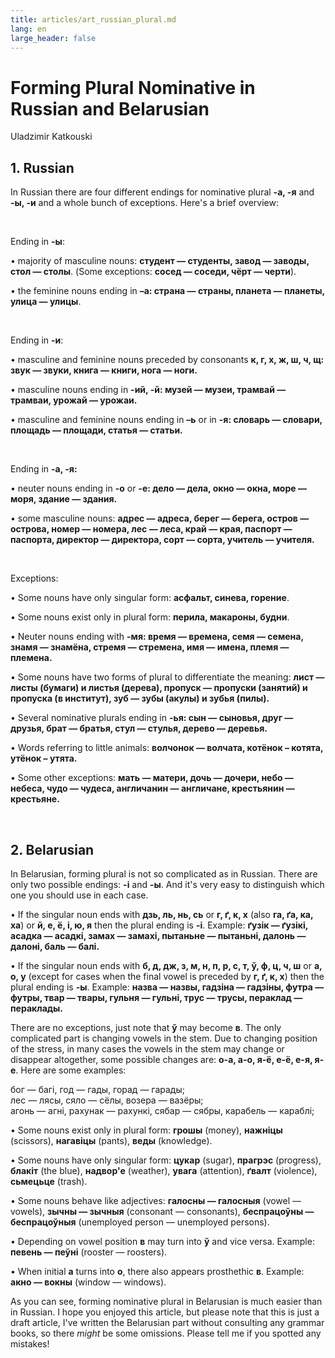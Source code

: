```yaml
---
title: articles/art_russian_plural.md 
lang: en
large_header: false
---
```







<h1 id="forming-plural-nominative-in-russian-and-belarusian">Forming Plural Nominative in Russian and Belarusian</h1>

Uladzimir Katkouski

<h2 id="russian">1. Russian</h2>

In Russian there are four different endings for nominative plural <strong>-а, -я</strong> and <strong>-ы, -и</strong> and a whole bunch of exceptions. Here's a brief overview:

<br />

Ending in <strong>-ы</strong>:


• majority of masculine nouns: <strong>студент — студенты, завод — заводы, стол — столы</strong>. (Some exceptions: <strong>сосед — соседи, чёрт — черти</strong>).


• the feminine nouns ending in <strong>–а: страна — страны, планета — планеты, улица — улицы</strong>.

<br />

Ending in <strong>-и</strong>:


• masculine and feminine nouns preceded by consonants <strong>к, г, х, ж, ш, ч, щ: звук — звуки, книга — книги, нога — ноги.</strong>


• masculine nouns ending in <strong>-ий, -й: музей — музеи, трамвай — трамваи, урожай — урожаи.</strong>


• masculine and feminine nouns ending in <strong>–ь</strong> or in <strong>-я: словарь — словари, площадь — площади, статья — статьи.</strong>

<br />

Ending in <strong>-а, -я:</strong>


• neuter nouns ending in <strong>-о</strong> or <strong>-е: дело — дела, окно — окна, море — моря, здание — здания.</strong>


• some masculine nouns: <strong>адрес — адреса, берег — берега, остров — острова, номер — номера, лес — леса, край — края, паспорт — паспорта, директор — директора, сорт — сорта, учитель — учителя.</strong>

<br />

Exceptions:


• Some nouns have only singular form: <strong>асфальт, синева, горение</strong>.


• Some nouns exist only in plural form: <strong>перила, макароны, будни</strong>.


• Neuter nouns ending with <strong>-мя: время — времена, семя — семена, знамя — знамёна, стремя — стремена, имя — имена, племя — племена.</strong>


• Some nouns have two forms of plural to differentiate the meaning: <strong>лист — листы (бумаги) и листья (дерева), пропуск — пропуски (занятий) и пропуска (в институт), зуб — зубы (акулы) и зубья (пилы).</strong>


• Several nominative plurals ending in <strong>-ья: сын — сыновья, друг — друзья, брат — братья, стул — стулья, дерево — деревья.</strong>


• Words referring to little animals: <strong>волчонок — волчата, котёнок – котята, утёнок – утята.</strong>


• Some other exceptions: <strong>мать — матери, дочь — дочери, небо — небеса, чудо — чудеса, англичанин — англичане, крестьянин — крестьяне.</strong>

<br />
<h2 id="belarusian">2. Belarusian</h2>

In Belarusian, forming plural is not so complicated as in Russian. There are only two possible endings: <strong>-і</strong> and <strong>-ы</strong>. And it's very easy to distinguish which one you should use in each case.


• If the singular noun ends with <strong>дзь, ль, нь, сь</strong> or <strong>г, ґ, к, х</strong> (also <strong>га, ґа, ка, ха</strong>) or <strong>й, е, ё, і, ю, я</strong> then the plural ending is <strong>-і</strong>. Example: <strong>ґузiк — ґузiкі, асадка — асадкі, замах — замахі, пытаньне — пытаньні, далонь — далоні, баль — балі.</strong>


• If the singular noun ends with <strong>б, д, дж, з, м, н, п, р, с, т, ў, ф, ц, ч, ш</strong> or <strong>а, о, у</strong> (except for cases when the final vowel is preceded by <strong>г, ґ, к, х</strong>) then the plural ending is <strong>-ы</strong>. Example: <strong>назва — назвы, гадзіна — гадзіны, футра — футры, твар — твары, гульня — гульні, трус — трусы, пераклад — пераклады.</strong>


There are no exceptions, just note that <strong>ў</strong> may become <strong>в</strong>. The only complicated part is changing vowels in the stem. Due to changing position of the stress, in many cases the vowels in the stem may change or disappear altogether, some possible changes are: <strong>о-а, а-о, я-ё, е-ё, е-я, я-е</strong>. Here are some examples:


бог — багі, год — гады, горад — гарады;<br />
лес — лясы, сяло — сёлы, возера — вазёры;<br />
агонь — агні, рахунак — рахункі, сябар — сябры, карабель — караблі;


• Some nouns exist only in plural form: <strong>грошы</strong> (money), <strong>нажніцы</strong> (scissors), <strong>нагавіцы</strong> (pants), <strong>веды</strong> (knowledge).


• Some nouns have only singular form: <strong>цукар</strong> (sugar), <strong>прагрэс</strong> (progress), <strong>блакіт</strong> (the blue), <strong>надвор'е</strong> (weather), <strong>увага</strong> (attention), <strong>ґвалт</strong> (violence), <strong>сьмецьце</strong> (trash).


• Some nouns behave like adjectives: <strong>галосны — галосныя</strong> (vowel — vowels), <strong>зычны — зычныя</strong> (consonant — consonants), <strong>беспрацоўны — беспрацоўныя</strong> (unemployed person — unemployed persons).


• Depending on vowel position <strong>в</strong> may turn into <strong>ў</strong> and vice versa. Example: <strong>певень — пеўні</strong> (rooster — roosters).


• When initial <strong>а</strong> turns into <strong>о</strong>, there also appears prosthethic <strong>в</strong>. Example: <strong>акно — вокны</strong> (window — windows).


As you can see, forming nominative plural in Belarusian is much easier than in Russian. I hope you enjoyed this article, but please note that this is just a draft article, I've written the Belarusian part without consulting any grammar books, so there  *might*  be some omissions. Please tell me if you spotted any mistakes!


